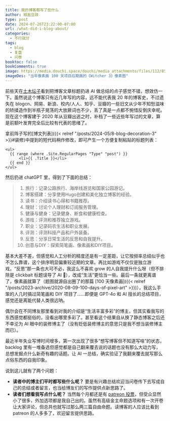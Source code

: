 ```yaml
---
title: 我的博客都写了些什么
author: 椒盐豆豉
type: post
date: 2024-07-26T23:22:00-07:00
url: /what-did-i-blog-about/
categories:
  - 不行就分
tags:
  - blog
  - 复盘
  - 问卷
booktoc: false
bookComments: true
image: https://media.douchi.space/douchi/media_attachments/files/112/856/867/081/692/285/original/fe6d3b44d9ef71b7.png
imageDes: "当年像素画 100 天项目后期画的《Witcher 3》像素图"
---
```


前些天在[土木坛子](https://tumutanzi.com/archives/17322?utm_source=blog.douchi.space)看到把博客文章标题扔进 AI 做总结的点子感觉不错，想效仿一下。虽然说这个博客只有近几年写的内容，远不能代表我 20 年的博客史，不过遗失在 blogcn、网易、新浪、校内/人人、知乎、豆瓣的一些旧文从少年不知愁滋味的矫揉造作到半瓶子晃荡的大放厥词也不少，丢了真是一点都不惋惜反倒庆幸呢。现在这个博客建于 2020 年从豆瓣出逃之时，补档了一些近些年写过的文章，算是前额叶发育完全后比较有代表的思绪了。
<!--more-->

拿前阵子写的[博文列表]({{< relref "/posts/2024-05/8-blog-decoration-3" >}}#装修)中提到的短代码稍作修改，即可产生一个方便复制粘贴的标题列表：

```Go-HTML-Template
<ul>
  {{ range (where .Site.RegularPages "Type" "post") }}
      <li>{{ .Title }}</li>
  {{ end }}
</ul>
```

然后扔进 chatGPT 里，得到了下面的总结：
> 1. 旅行：记录公路旅行、海岸线游览和国家公园游记。
> 2. 博客搭建：分享使用Hugo创建和美化独立博客的经验。
> 3. 读书：介绍读书心得和书籍推荐。
> 4. 理财：讨论个人理财和订阅服务管理。
> 5. 健康与健身：记录健身、断食和健康检查。
> 6. 游戏：评测和推荐独立游戏。
> 7. 职业：记录码农生活和职业发展。
> 8. 评测：评测科技产品和户外装备。
> 9. 反思：分享日常生活的反思和自我提升。
> 10. 创意与DIY：探索简笔画、像素画和DIY项目。

基本大差不差，但感觉和人工分析的精度还是有一定差距，让它按频率总结似乎也不怎么靠谱，这个排序明显偏重较近期的文章。再比如游戏不仅仅是独立游戏，“反思”那一条也大可不必，我这么不喜欢 grow 的人自我提升什么呀（但不排除是 clickbait 标题误导了 AI 🤣），改成“生活”更恰当一些。最后一条就更离谱了，像素画就算了（题图就源自出圈了的那篇 [100 天像素画]({{< relref "/posts/2023-archive/2020-08-09-100-days-of-pixel-art" >}})），我这么手笨的人几时搞过简笔画和 DIY 项目了……即便是 GPT-4o 和 AI 擅长的总结项目，感觉还是离能代替人类很远呐。

偶尔会在不同博友那里看到对我的介绍是“生活丰富多彩”的博主，但其实看我写的东西感觉都挺俗的，没看出哪里多彩了。甚至看这个结果自从换了静态博客之后还不幸沦为 AI 眼中的装修博主了（没有贬低装修博主的意思只是我不想当装修博主而已）。

最近半年失业写博时间增多，第一次出现了很多“想写博客但不知道写啥”的状态，backlog 里有一堆备选但感觉都是自己翻来覆去说的话题也没有那么大动力写，总想发掘点什么新奇有趣的话题。让 AI 一总结，确实验证了我翻来覆去就写那么点俗东西的自我印象。

说到这儿就有了两个问题：
- **读者中的博主们平时都写些什么呢？** 要是有兴趣总结欢迎当问卷传下去写成自己的总结或者留言，也当给博友们的写作提供点新思路了。
- **读者们想看我写点什么呢？** 当然每个月都还是有 [patreon 投票](https://www.patreon.com/posts/2024-nian-8-yue-108440104)，但受众显然小了很多，外加选项都是我自己出的。虽然有高级金主命题选项和有一次开卷让大家评论，但总共也就写过那么两三篇自由命题。读博客的人应该比看到 patreon 的人多多了，欢迎留言提供思路。
